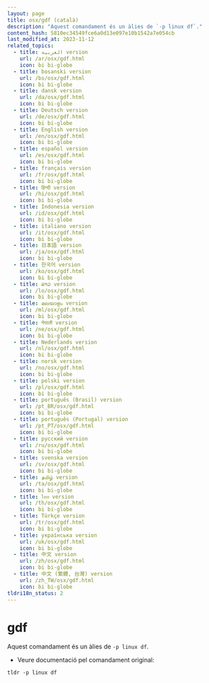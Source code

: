 ```yaml
---
layout: page
title: osx/gdf (català)
description: "Aquest comandament és un àlies de `-p linux df`."
content_hash: 5810ec34549fce6a0d13e097e10b1542a7e054cb
last_modified_at: 2023-11-12
related_topics:
  - title: العربية version
    url: /ar/osx/gdf.html
    icon: bi bi-globe
  - title: bosanski version
    url: /bs/osx/gdf.html
    icon: bi bi-globe
  - title: dansk version
    url: /da/osx/gdf.html
    icon: bi bi-globe
  - title: Deutsch version
    url: /de/osx/gdf.html
    icon: bi bi-globe
  - title: English version
    url: /en/osx/gdf.html
    icon: bi bi-globe
  - title: español version
    url: /es/osx/gdf.html
    icon: bi bi-globe
  - title: français version
    url: /fr/osx/gdf.html
    icon: bi bi-globe
  - title: हिन्दी version
    url: /hi/osx/gdf.html
    icon: bi bi-globe
  - title: Indonesia version
    url: /id/osx/gdf.html
    icon: bi bi-globe
  - title: italiano version
    url: /it/osx/gdf.html
    icon: bi bi-globe
  - title: 日本語 version
    url: /ja/osx/gdf.html
    icon: bi bi-globe
  - title: 한국어 version
    url: /ko/osx/gdf.html
    icon: bi bi-globe
  - title: ລາວ version
    url: /lo/osx/gdf.html
    icon: bi bi-globe
  - title: മലയാളം version
    url: /ml/osx/gdf.html
    icon: bi bi-globe
  - title: नेपाली version
    url: /ne/osx/gdf.html
    icon: bi bi-globe
  - title: Nederlands version
    url: /nl/osx/gdf.html
    icon: bi bi-globe
  - title: norsk version
    url: /no/osx/gdf.html
    icon: bi bi-globe
  - title: polski version
    url: /pl/osx/gdf.html
    icon: bi bi-globe
  - title: português (Brasil) version
    url: /pt_BR/osx/gdf.html
    icon: bi bi-globe
  - title: português (Portugal) version
    url: /pt_PT/osx/gdf.html
    icon: bi bi-globe
  - title: русский version
    url: /ru/osx/gdf.html
    icon: bi bi-globe
  - title: svenska version
    url: /sv/osx/gdf.html
    icon: bi bi-globe
  - title: தமிழ் version
    url: /ta/osx/gdf.html
    icon: bi bi-globe
  - title: ไทย version
    url: /th/osx/gdf.html
    icon: bi bi-globe
  - title: Türkçe version
    url: /tr/osx/gdf.html
    icon: bi bi-globe
  - title: українська version
    url: /uk/osx/gdf.html
    icon: bi bi-globe
  - title: 中文 version
    url: /zh/osx/gdf.html
    icon: bi bi-globe
  - title: 中文 (繁體, 台灣) version
    url: /zh_TW/osx/gdf.html
    icon: bi bi-globe
tldri18n_status: 2
---
```

# gdf

Aquest comandament és un àlies de `-p linux df`.

- Veure documentació pel comandament original:

`tldr -p linux df`
